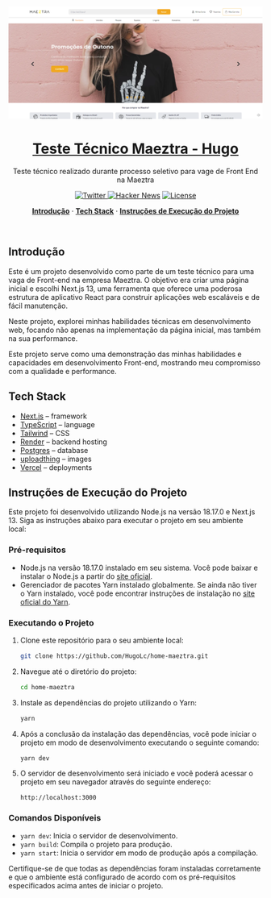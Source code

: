 <a href="#">
  <img alt="Site preview" src="./public/img/preview.png">
  <h1 align="center">Teste Técnico Maeztra - Hugo</h1>
</a>

<p align="center">
  Teste técnico realizado durante processo seletivo para vage de Front End na Maeztra
</p>

<p align="center">
  <a href="https://twitter.com/dubdotco">
    <img src="https://img.shields.io/twitter/follow/dubdotco?style=flat&label=%40dubdotco&logo=twitter&color=0bf&logoColor=fff" alt="Twitter" />
  </a>
  <a href="https://news.ycombinator.com/item?id=32939407"><img src="https://img.shields.io/badge/Hacker%20News-255-%23FF6600" alt="Hacker News"></a>
  <a href="https://github.com/dubinc/dub/blob/main/LICENSE">
    <img src="https://img.shields.io/github/license/dubinc/dub?label=license&logo=github&color=f80&logoColor=fff" alt="License" />
  </a>
</p>

<p align="center">
  <a href="#introdução"><strong>Introdução</strong></a> ·
  <a href="#tech-stack"><strong>Tech Stack</strong></a> ·
  <a href="#instruções-de-execução-do-projeto"><strong>Instruções de Execução do Projeto</strong></a>
</p>
<br/>

## Introdução

Este é um projeto desenvolvido como parte de um teste técnico para uma vaga de Front-end na empresa Maeztra. O objetivo era criar uma página inicial e escolhi Next.js 13, uma ferramenta que oferece uma poderosa estrutura de aplicativo React para construir aplicações web escaláveis e de fácil manutenção.

Neste projeto, explorei minhas habilidades técnicas em desenvolvimento web, focando não apenas na implementação da página inicial, mas também na sua performance.

Este projeto serve como uma demonstração das minhas habilidades e capacidades em desenvolvimento Front-end, mostrando meu compromisso com a qualidade e performance.

## Tech Stack

- [Next.js](https://nextjs.org/) – framework
- [TypeScript](https://www.typescriptlang.org/) – language
- [Tailwind](https://tailwindcss.com/) – CSS
- [Render](https://render.com/) – backend hosting
- [Postgres](https://www.postgresql.org/) – database
- [uploadthing](https://uploadthing.com/) – images
- [Vercel](https://vercel.com/) – deployments

## Instruções de Execução do Projeto

Este projeto foi desenvolvido utilizando Node.js na versão 18.17.0 e Next.js 13. Siga as instruções abaixo para executar o projeto em seu ambiente local:

### Pré-requisitos

- Node.js na versão 18.17.0 instalado em seu sistema. Você pode baixar e instalar o Node.js a partir do [site oficial](https://nodejs.org/).
- Gerenciador de pacotes Yarn instalado globalmente. Se ainda não tiver o Yarn instalado, você pode encontrar instruções de instalação no [site oficial do Yarn](https://yarnpkg.com/getting-started/install).

### Executando o Projeto

1. Clone este repositório para o seu ambiente local:

   ```bash
   git clone https://github.com/HugoLc/home-maeztra.git
   ```

2. Navegue até o diretório do projeto:

   ```bash
   cd home-maeztra
   ```

3. Instale as dependências do projeto utilizando o Yarn:

   ```bash
   yarn
   ```

4. Após a conclusão da instalação das dependências, você pode iniciar o projeto em modo de desenvolvimento executando o seguinte comando:

   ```bash
   yarn dev
   ```

5. O servidor de desenvolvimento será iniciado e você poderá acessar o projeto em seu navegador através do seguinte endereço:

   ```
   http://localhost:3000
   ```

### Comandos Disponíveis

- `yarn dev`: Inicia o servidor de desenvolvimento.
- `yarn build`: Compila o projeto para produção.
- `yarn start`: Inicia o servidor em modo de produção após a compilação.

Certifique-se de que todas as dependências foram instaladas corretamente e que o ambiente está configurado de acordo com os pré-requisitos especificados acima antes de iniciar o projeto.
